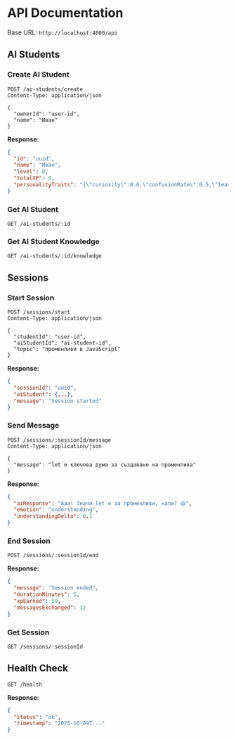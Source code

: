 # API Documentation

Base URL: `http://localhost:4000/api`

## AI Students

### Create AI Student
```http
POST /ai-students/create
Content-Type: application/json

{
  "ownerId": "user-id",
  "name": "Иван"
}
```

**Response:**
```json
{
  "id": "uuid",
  "name": "Иван",
  "level": 0,
  "totalXP": 0,
  "personalityTraits": "{\"curiosity\":0.6,\"confusionRate\":0.5,\"learningSpeed\":0.4}"
}
```

### Get AI Student
```http
GET /ai-students/:id
```

### Get AI Student Knowledge
```http
GET /ai-students/:id/knowledge
```

## Sessions

### Start Session
```http
POST /sessions/start
Content-Type: application/json

{
  "studentId": "user-id",
  "aiStudentId": "ai-student-id",
  "topic": "променливи в JavaScript"
}
```

**Response:**
```json
{
  "sessionId": "uuid",
  "aiStudent": {...},
  "message": "Session started"
}
```

### Send Message
```http
POST /sessions/:sessionId/message
Content-Type: application/json

{
  "message": "let е ключова дума за създаване на променлива"
}
```

**Response:**
```json
{
  "aiResponse": "Ааа! Значи let е за променливи, нали? 😃",
  "emotion": "understanding",
  "understandingDelta": 0.1
}
```

### End Session
```http
POST /sessions/:sessionId/end
```

**Response:**
```json
{
  "message": "Session ended",
  "durationMinutes": 5,
  "xpEarned": 50,
  "messagesExchanged": 12
}
```

### Get Session
```http
GET /sessions/:sessionId
```

## Health Check
```http
GET /health
```

**Response:**
```json
{
  "status": "ok",
  "timestamp": "2025-10-09T..."
}
```
